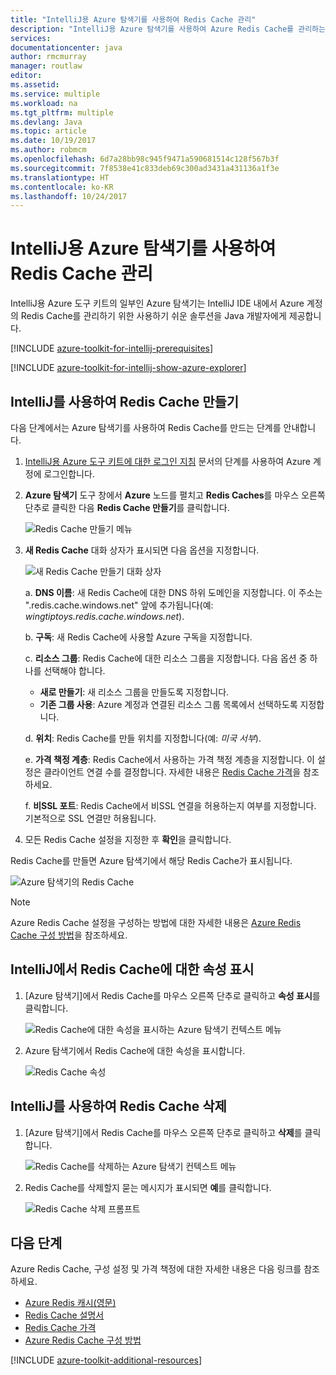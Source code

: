 ```yaml
---
title: "IntelliJ용 Azure 탐색기를 사용하여 Redis Cache 관리"
description: "IntelliJ용 Azure 탐색기를 사용하여 Azure Redis Cache를 관리하는 방법을 알아봅니다."
services: 
documentationcenter: java
author: rmcmurray
manager: routlaw
editor: 
ms.assetid: 
ms.service: multiple
ms.workload: na
ms.tgt_pltfrm: multiple
ms.devlang: Java
ms.topic: article
ms.date: 10/19/2017
ms.author: robmcm
ms.openlocfilehash: 6d7a28bb98c945f9471a590681514c128f567b3f
ms.sourcegitcommit: 7f8538e41c833deb69c300ad3431a431136a1f3e
ms.translationtype: HT
ms.contentlocale: ko-KR
ms.lasthandoff: 10/24/2017
---
```

# <a name="managing-redis-caches-using-the-azure-explorer-for-intellij"></a>IntelliJ용 Azure 탐색기를 사용하여 Redis Cache 관리

IntelliJ용 Azure 도구 키트의 일부인 Azure 탐색기는 IntelliJ IDE 내에서 Azure 계정의 Redis Cache를 관리하기 위한 사용하기 쉬운 솔루션을 Java 개발자에게 제공합니다.

[!INCLUDE [azure-toolkit-for-intellij-prerequisites](../includes/azure-toolkit-for-intellij-prerequisites.md)]

[!INCLUDE [azure-toolkit-for-intellij-show-azure-explorer](../includes/azure-toolkit-for-intellij-show-azure-explorer.md)]

## <a name="create-a-redis-cache-by-using-intellij"></a>IntelliJ를 사용하여 Redis Cache 만들기

다음 단계에서는 Azure 탐색기를 사용하여 Redis Cache를 만드는 단계를 안내합니다.

1. [IntelliJ용 Azure 도구 키트에 대한 로그인 지침] 문서의 단계를 사용하여 Azure 계정에 로그인합니다.

1. **Azure 탐색기** 도구 창에서 **Azure** 노드를 펼치고 **Redis Caches**를 마우스 오른쪽 단추로 클릭한 다음 **Redis Cache 만들기**를 클릭합니다.

   ![Redis Cache 만들기 메뉴][CR01]

1. **새 Redis Cache** 대화 상자가 표시되면 다음 옵션을 지정합니다.

   ![새 Redis Cache 만들기 대화 상자][CR02]

   a. **DNS 이름**: 새 Redis Cache에 대한 DNS 하위 도메인을 지정합니다. 이 주소는 ".redis.cache.windows.net" 앞에 추가됩니다(예: *wingtiptoys.redis.cache.windows.net*).

   b. **구독**: 새 Redis Cache에 사용할 Azure 구독을 지정합니다.

   c. **리소스 그룹**: Redis Cache에 대한 리소스 그룹을 지정합니다. 다음 옵션 중 하나를 선택해야 합니다. 
      * **새로 만들기**: 새 리소스 그룹을 만들도록 지정합니다. 
      * **기존 그룹 사용**: Azure 계정과 연결된 리소스 그룹 목록에서 선택하도록 지정합니다. 

   d. **위치**: Redis Cache를 만들 위치를 지정합니다(예: *미국 서부*).

   e. **가격 책정 계층**: Redis Cache에서 사용하는 가격 책정 계층을 지정합니다. 이 설정은 클라이언트 연결 수를 결정합니다. 자세한 내용은 [Redis Cache 가격]을 참조하세요.

   f. **비SSL 포트**: Redis Cache에서 비SSL 연결을 허용하는지 여부를 지정합니다. 기본적으로 SSL 연결만 허용됩니다.

1. 모든 Redis Cache 설정을 지정한 후 **확인**을 클릭합니다.

Redis Cache를 만들면 Azure 탐색기에서 해당 Redis Cache가 표시됩니다.

   ![Azure 탐색기의 Redis Cache][CR03]

> [!NOTE]
>
> Azure Redis Cache 설정을 구성하는 방법에 대한 자세한 내용은 [Azure Redis Cache 구성 방법]을 참조하세요.
>

## <a name="display-the-properties-for-your-redis-cache-in-intellij"></a>IntelliJ에서 Redis Cache에 대한 속성 표시

1. [Azure 탐색기]에서 Redis Cache를 마우스 오른쪽 단추로 클릭하고 **속성 표시**를 클릭합니다.

   ![Redis Cache에 대한 속성을 표시하는 Azure 탐색기 컨텍스트 메뉴][SP01]

1. Azure 탐색기에서 Redis Cache에 대한 속성을 표시합니다.

   ![Redis Cache 속성][SP02]

## <a name="delete-your-redis-cache-by-using-intellij"></a>IntelliJ를 사용하여 Redis Cache 삭제

1. [Azure 탐색기]에서 Redis Cache를 마우스 오른쪽 단추로 클릭하고 **삭제**를 클릭합니다.

   ![Redis Cache를 삭제하는 Azure 탐색기 컨텍스트 메뉴][DE01]

1. Redis Cache를 삭제할지 묻는 메시지가 표시되면 **예**를 클릭합니다.

   ![Redis Cache 삭제 프롬프트][DE02]

## <a name="next-steps"></a>다음 단계

Azure Redis Cache, 구성 설정 및 가격 책정에 대한 자세한 내용은 다음 링크를 참조하세요.

* [Azure Redis 캐시(영문)]
* [Redis Cache 설명서]
* [Redis Cache 가격]
* [Azure Redis Cache 구성 방법]

[!INCLUDE [azure-toolkit-additional-resources](../includes/azure-toolkit-additional-resources.md)]

<!-- URL List -->

[Redis Cache 가격]: https://azure.microsoft.com/pricing/details/cache/
[Azure Redis 캐시(영문)]: https://azure.microsoft.com/services/cache/
[Redis Cache 설명서]: /azure/redis-cache
[Azure Redis Cache 구성 방법]: /azure/redis-cache/cache-configure
[IntelliJ용 Azure 도구 키트에 대한 로그인 지침]: ./azure-toolkit-for-intellij-sign-in-instructions.md

<!-- IMG List -->

[CR01]: media/azure-toolkit-for-intellij-managing-redis-caches-using-azure-explorer/CR01.png
[CR02]: media/azure-toolkit-for-intellij-managing-redis-caches-using-azure-explorer/CR02.png
[CR03]: media/azure-toolkit-for-intellij-managing-redis-caches-using-azure-explorer/CR03.png

[SP01]: media/azure-toolkit-for-intellij-managing-redis-caches-using-azure-explorer/SP01.png
[SP02]: media/azure-toolkit-for-intellij-managing-redis-caches-using-azure-explorer/SP02.png

[DE01]: media/azure-toolkit-for-intellij-managing-redis-caches-using-azure-explorer/DE01.png
[DE02]: media/azure-toolkit-for-intellij-managing-redis-caches-using-azure-explorer/DE02.png
